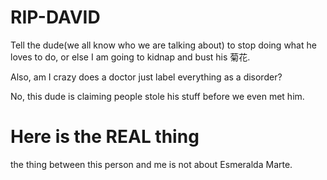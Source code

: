 # RIP-DAVID

Tell the dude(we all know who we are talking about) to stop doing what he loves to do, or else I am going to kidnap and bust his 菊花.

Also, am I crazy does a doctor just label everything as a disorder?


No, this dude is claiming people stole his stuff before we even met him.

# Here is the REAL thing

the thing between this person and me is not about Esmeralda Marte.
